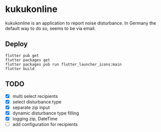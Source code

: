 # kukukonline

kukukonline is an application to report noise disturbance.
In Germany the default way to do so, seems to be via email.

## Deploy

``` shell script
flutter pub get
flutter packages get
flutter packages pub run flutter_launcher_icons:main
flutter build
```

## TODO

- [x] multi select recipients
- [x] select disturbance type
- [x] separate zip input
- [x] dynamic disturbance type filling
- [x] logging zip, DateTime
- [ ] add configuration for recipients
